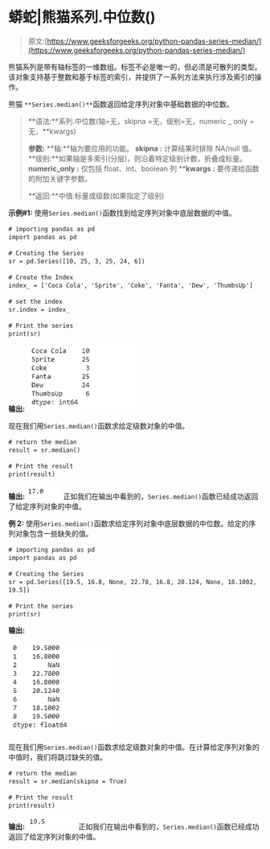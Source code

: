 # 蟒蛇|熊猫系列.中位数()

> 原文:[https://www.geeksforgeeks.org/python-pandas-series-median/](https://www.geeksforgeeks.org/python-pandas-series-median/)

熊猫系列是带有轴标签的一维数组。标签不必是唯一的，但必须是可散列的类型。该对象支持基于整数和基于标签的索引，并提供了一系列方法来执行涉及索引的操作。

熊猫 `**Series.median()**`函数返回给定序列对象中基础数据的中位数。

> **语法:**系列.中位数(轴=无，skipna =无，级别=无，numeric _ only =无，**kwargs)
> 
> **参数:**
> **轴:**轴为要应用的功能。
> **skipna :** 计算结果时排除 NA/null 值。
> **级别:**如果轴是多索引(分层)，则沿着特定级别计数，折叠成标量。
> **numeric_only :** 仅包括 float、int、boolean 列
> ****kwargs :** 要传递给函数的附加关键字参数。
> 
> **返回:**中值:标量或级数(如果指定了级别)

**示例#1:** 使用`Series.median()`函数找到给定序列对象中底层数据的中值。

```
# importing pandas as pd
import pandas as pd

# Creating the Series
sr = pd.Series([10, 25, 3, 25, 24, 6])

# Create the Index
index_ = ['Coca Cola', 'Sprite', 'Coke', 'Fanta', 'Dew', 'ThumbsUp']

# set the index
sr.index = index_

# Print the series
print(sr)
```

**输出:**
![](img/8fe72b1b35286fd405b16a26124c8342.png)

现在我们用`Series.median()`函数求给定级数对象的中值。

```
# return the median
result = sr.median()

# Print the result
print(result)
```

**输出:**
![](img/ff40980dd54340b2e21519c327613a11.png)
正如我们在输出中看到的，`Series.median()`函数已经成功返回了给定序列对象的中值。

**例 2:** 使用`Series.median()`函数求给定序列对象中底层数据的中位数。给定的序列对象包含一些缺失的值。

```
# importing pandas as pd
import pandas as pd

# Creating the Series
sr = pd.Series([19.5, 16.8, None, 22.78, 16.8, 20.124, None, 18.1002, 19.5])

# Print the series
print(sr)
```

**输出:**

![](img/6b220f17b68c4b02f78f526bdf6df4a0.png)

现在我们用`Series.median()`函数求给定级数对象的中值。在计算给定序列对象的中值时，我们将跳过缺失的值。

```
# return the median
result = sr.median(skipna = True)

# Print the result
print(result)
```

**输出:**
![](img/301ae54e844741ce97eb7deeb6e8deba.png)
正如我们在输出中看到的，`Series.median()`函数已经成功返回了给定序列对象的中值。